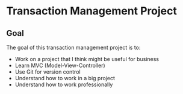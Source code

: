 # Transaction Management Project

## Goal

The goal of this transaction management project is to:

- Work on a project that I think might be useful for business
- Learn MVC (Model-View-Controller)
- Use Git for version control
- Understand how to work in a big project
- Understand how to work professionally
